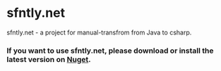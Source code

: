 # sfntly.net
sfntly.net - a project for manual-transfrom from Java to csharp.

### If you want to use sfntly.net, please download or install the latest version on [Nuget](https://www.nuget.org/packages/sfntly).
